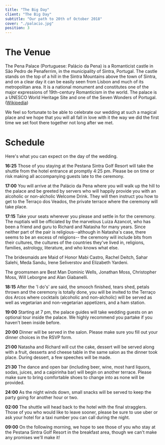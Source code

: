 ```yaml
---
title: "The Big Day"
client: "The Big Day"
subtitle: "Our path to 20th of October 2018"
cover: "./palacio.jpg"
position: 3
---
```

# The Venue

The Pena Palace (Portuguese: Palácio da Pena) is a Romanticist castle in São Pedro de Penaferrim, in the municipality of Sintra, Portugal. The castle stands on the top of a hill in the Sintra Mountains above the town of Sintra, and on a clear day it can be easily seen from Lisbon and much of its metropolitan area. It is a national monument and constitutes one of the major expressions of 19th-century Romanticism in the world. The palace is a UNESCO World Heritage Site and one of the Seven Wonders of Portugal. ([Wikipedia](https://en.wikipedia.org/wiki/Pena_Palace))

We feel so fortunate to be able to celebrate our wedding at such a magical place and we hope that you will all fall in love with it the way we did the first time we set foot there together not long after we met.

# Schedule

Here's what you can expect on the day of the wedding.

**16:25** Those of you staying at the Pestana Sintra Golf Resort will take the shuttle from the hotel entrance at promptly 4:25 pm. Please be on time or risk making all accompanying guests late to the ceremony.

**17:00** You will arrive at the Palácio da Pena where you will walk up the hill to the palace and be greeted by servers who will happily provide you with an alcoholic or non-alcholic Welcome Drink. They will then instruct you how to get to the Terraço dos Veados, the private terrace where the ceremony will take place.

**17:15** Take your seats wherever you please and settle in for the ceremony. The nuptials will be officiated by the marvelous Luiza Azancot, who has been a friend and guru to Richard and Natasha for many years. Since neither part of the pair is religious--although in Natasha's case, there seems to be an excess of religions--
the ceremony will include bits from their cultures, the cultures of the countries they've lived in, religions, families, astrology, literature, and who knows what else.

The bridesmaids are Maid of Honor Mabi Castro, Rachel Deitch, Sahar Salehi, Meda Sandu, Irene Seliverstov and Elizabeth Yardeni.

The groomsmen are Best Man Dominic Wells, Jonathan Moss, Christopher Moss, Will Leborgne and Alan Giabanelli.

**18:15** After the 'I do's' are said, the smooch finished, tears shed, petals thrown and the ceremony is totally done, you will be invited to the Terraço dos Arcos where cocktails (alcoholic and non-alcholic) will be served as well as vegetarian and non-vegetarian appetizers, and a ham station.

**19:00** Starting at 7 pm, the palace guides will take wedding guests on an optional tour inside the palace. We highly recommend you partake if you haven't been inside before.

**20:00** Dinner will be served in the salon. Please make sure you fill out your dinner choices in the RSVP form.

**21:00** Natasha and Richard will cut the cake, dessert will be served along with a fruit, desserts and cheese table in the same salon as the dinner took place. During dessert, a few speeches will be made.

**21:30** The dance and open bar (including beer, wine, most hard liquors, sodas, juices, and a caipirinha bar) will begin on another terrace. Please make sure to bring comfortable shoes to change into as none will be provided.

**24:00** As the night winds down, small snacks will be served to keep the party going for another hour or two.

**02:00** The shuttle will head back to the hotel with the final stragglers. Those of you who would like to leave sooner, please be sure to use uber or ask your hotel for a taxi number you can call during the night.

**09:00** On the following morning, we hope to see those of you who stay at the Pestana Sintra Golf Resort in the breakfast area, though we can't make any promises we'll make it!
